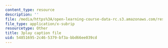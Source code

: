 ```yaml
---
content_type: resource
description: ''
file: /media/https%3A/open-learning-course-data-rc.s3.amazonaws.com/res-6-012-introduction-to-probability-spring-2018/548516952c465379bf3abbd66ee039cd_PJExYLw0qtc.vtt
file_type: application/x-subrip
resourcetype: Other
title: 3play caption file
uid: 54851695-2c46-5379-bf3a-bbd66ee039cd
---
```

